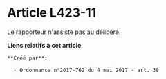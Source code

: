 # Article L423-11

Le rapporteur n'assiste pas au délibéré.

**Liens relatifs à cet article**

	**Créé par**:

	  - Ordonnance n°2017-762 du 4 mai 2017 - art. 38
